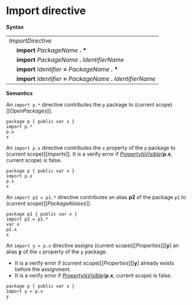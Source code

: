 # Import directive

**Syntax**

<table>
    <tr>
        <td colspan="2"><i>ImportDirective</i></td>
    </tr>
    <tr>
        <td>&nbsp;</td><td><b>import</b> <i>PackageName</i> <b>. *</b></td>
    </tr>
    <tr>
        <td>&nbsp;</td><td><b>import</b> <i>PackageName</i> <b>.</b> <i>IdentifierName</i></td>
    </tr>
    <tr>
        <td>&nbsp;</td><td><b>import</b> <i>Identifier</i> <b>=</b> <i>PackageName</i> <b>. *</b></td>
    </tr>
    <tr>
        <td>&nbsp;</td><td><b>import</b> <i>Identifier</i> <b>=</b> <i>PackageName</i> <b>.</b> <i>IdentifierName</i></td>
    </tr>
</table>

**Semantics**

An `import p.*` directive contributes the `p` package to (current scope)\[\[*OpenPackages*\]\].

```
package p { public var x }
import p.*
p.x
x
```

An `import p.x` directive contributes the `x` property of the `p` package to (current scope)\[\[*Imports*\]\]. It is a verify error if [*PropertyIsVisible*](**p.x**, current scope) is false.

```
package p { public var x }
import p.x
p.x
x
```

An `import p2 = p1.*` directive contributes an alias **p2** of the package `p1` to (current scope)\[\[*PackageAliases*\]\].

```
package p1 { public var x }
import p2 = p1.*
var x
p2.x
x
```

An `import y = p.x` directive assigns (current scope)\[\[*Properties*\]\]\[**y**\] an alias **y** of the `x` property of the `p` package.

* It is a verify error if (current scope)\[\[*Properties*\]\]\[**y**\] already exists before the assignment.
* It is a verify error if [*PropertyIsVisible*](**p.x**, current scope) is false.

```
package p { public var x }
import y = p.x
y
```

[*PropertyIsVisible*]: ../visibility.md#propertyisvisible